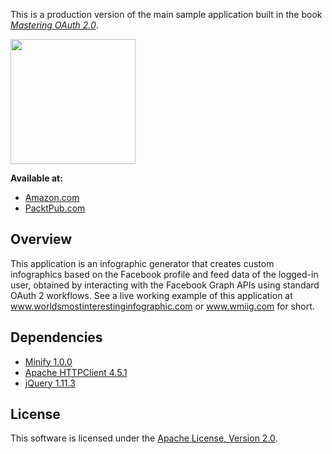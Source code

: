 This is a production version of the main sample application built in the book [*Mastering OAuth 2.0*](https://www.packtpub.com/application-development/mastering-oauth-2).

[<img src="https://www.packtpub.com/sites/default/files/5407OS_3653_Mastering%20Oauth%202.0.jpg" width="200" />](https://www.packtpub.com/application-development/mastering-oauth-2)

**Available at:**
* [Amazon.com](http://www.amazon.com/gp/product/B013T7MQNE/ref=as_li_tl?ie=UTF8&camp=1789&creative=9325&creativeASIN=B013T7MQNE&linkCode=as2&tag=charleon-20&linkId=CBTUPI5NOKI7Y6VD)
* [PacktPub.com](https://www.packtpub.com/application-development/mastering-oauth-2)

## Overview

This application is an infographic generator that creates custom infographics based on the Facebook profile and feed data of the logged-in user, obtained by interacting with the Facebook Graph APIs using standard OAuth 2 workflows.  See a live working example of this application at www.worldsmostinterestinginfographic.com or www.wmiig.com for short.


## Dependencies

* [Minify 1.0.0](https://github.com/charlesbihis/minify/releases/tag/1.0.0)
* [Apache HTTPClient 4.5.1](https://github.com/apache/httpclient/releases/tag/4.5.1)
* [jQuery 1.11.3](https://github.com/jquery/jquery/releases/tag/1.11.3)

## License

This software is licensed under the [Apache License, Version 2.0](http://www.apache.org/licenses/LICENSE-2.0).

